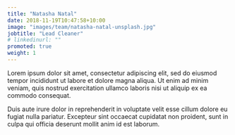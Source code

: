 ```yaml
---
title: "Natasha Natal"
date: 2018-11-19T10:47:58+10:00
image: "images/team/natasha-natal-unsplash.jpg"
jobtitle: "Lead Cleaner"
# linkedinurl: ""
promoted: true
weight: 1
---
```

Lorem ipsum dolor sit amet, consectetur adipiscing elit, sed do eiusmod tempor incididunt ut labore et dolore magna aliqua. Ut enim ad minim veniam, quis nostrud exercitation ullamco laboris nisi ut aliquip ex ea commodo consequat.

Duis aute irure dolor in reprehenderit in voluptate velit esse cillum dolore eu fugiat nulla pariatur. Excepteur sint occaecat cupidatat non proident, sunt in culpa qui officia deserunt mollit anim id est laborum.

